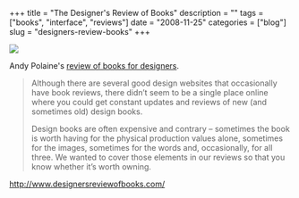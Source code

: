 +++
title = "The Designer's Review of Books"
description = ""
tags = ["books", "interface", "reviews"]
date = "2008-11-25"
categories = ["blog"]
slug = "designers-review-books"
+++



  <div class="notebook-screenshot"><a href="http://www.designersreviewofbooks.com/"><img src="//konigi.com/media/notebook/designers-review-books.jpg" class="notebook-image" /></a></div><p>Andy Polaine's <a href="http://www.designersreviewofbooks.com/">review of books for designers</a>.</p>
<blockquote><p>Although there are several good design websites that occasionally have book reviews, there didn’t seem to be a single place online where you could get constant updates and reviews of new (and sometimes old) design books.</p>
<p>Design books are often expensive and contrary – sometimes the book is worth having for the physical production values alone, sometimes for the images, sometimes for the words and, occasionally, for all three. We wanted to cover those elements in our reviews so that you know whether it’s worth owning.</p></blockquote>
    
  <a href="http://www.designersreviewofbooks.com/">http://www.designersreviewofbooks.com/</a>
